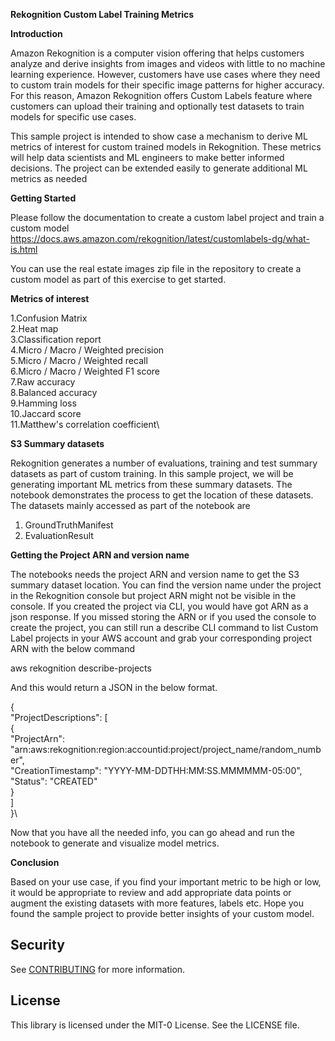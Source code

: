**Rekognition Custom Label Training Metrics**

**Introduction**

Amazon Rekognition is a computer vision offering that helps customers analyze and derive insights from images and videos with little to no machine learning experience. However, customers have use cases where they need to custom train models for their specific image patterns for higher accuracy. For this reason, Amazon Rekognition offers Custom Labels feature where customers can upload their training and optionally test datasets to train models for specific use cases.

This sample project is intended to show case a mechanism to derive ML metrics of interest for custom trained models in Rekognition. These metrics will help data scientists and ML engineers to make better informed decisions. The project can be extended easily to generate additional ML metrics as needed

**Getting Started**

Please follow the documentation to create a custom label project and train a custom model
https://docs.aws.amazon.com/rekognition/latest/customlabels-dg/what-is.html

You can use the real estate images zip file in the repository to create a custom model as part of this exercise to get started.

**Metrics of interest**

1.Confusion Matrix\
2.Heat map\
3.Classification report\
4.Micro / Macro / Weighted precision\
5.Micro / Macro / Weighted recall\
6.Micro / Macro / Weighted F1 score\
7.Raw accuracy\
8.Balanced accuracy\
9.Hamming loss\
10.Jaccard score\
11.Matthew's correlation coefficient\

**S3 Summary datasets**

Rekognition generates a number of evaluations, training and test summary datasets as part of custom training. In this sample project, we will be generating important ML metrics from these summary datasets. The notebook demonstrates the process to get the location of these datasets. The datasets mainly accessed as part of the notebook are

1. GroundTruthManifest
2. EvaluationResult

**Getting the Project ARN and version name**

The notebooks needs the project ARN and version name to get the S3 summary dataset location. You can find the version name under the project in the Rekognition console but project ARN might not be visible in the console. If you created the project via CLI, you would have got ARN as a json response. If you missed storing the ARN or if you used the console to create the project, you can still run a describe CLI command to list Custom Label projects in your AWS account and grab your corresponding project ARN with the below command

aws rekognition describe-projects

And this would return a JSON in the below format.

{\
    "ProjectDescriptions": [\
        {\
            "ProjectArn": "arn:aws:rekognition:region:accountid:project/project_name/random_number",\
            "CreationTimestamp": "YYYY-MM-DDTHH:MM:SS.MMMMMM-05:00",\
            "Status": "CREATED"\
        }\
    ]\
}\

Now that you have all the needed info, you can go ahead and run the notebook to generate and visualize model metrics.

**Conclusion** 

Based on your use case, if you find your important metric to be high or low, it would be appropriate to review and add appropriate data points or augment the existing datasets with more features, labels etc. Hope you found the sample project to provide better insights of your custom model.

## Security

See [CONTRIBUTING](CONTRIBUTING.md#security-issue-notifications) for more information.

## License

This library is licensed under the MIT-0 License. See the LICENSE file.
